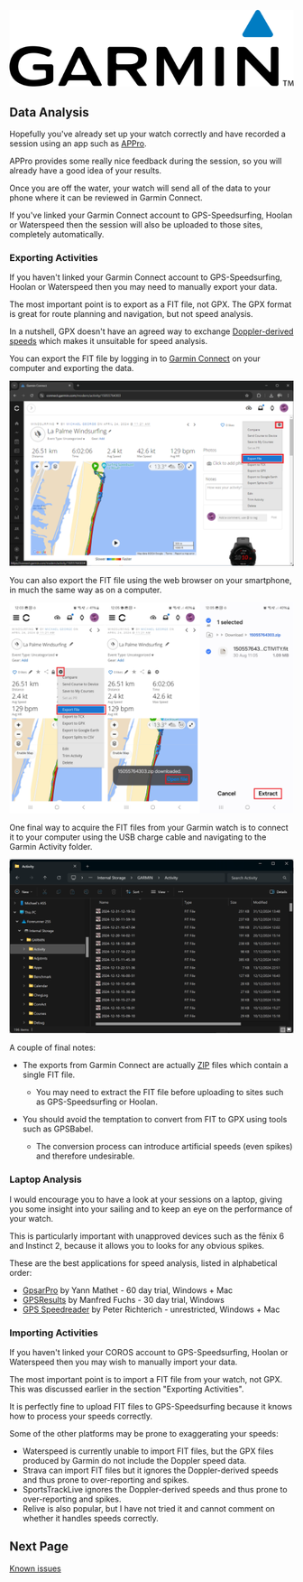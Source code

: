 ![GP3S Logo](../img/Garmin_logo_2006.png)



## Data Analysis

Hopefully you've already set up your watch correctly and have recorded a session using an app such as [APPro](https://apps.garmin.com/apps/9567700b-6587-44be-9708-879bfc844791).

APPro provides some really nice feedback during the session, so you will already have a good idea of your results.

Once you are off the water, your watch will send all of the data to your phone where it can be reviewed in Garmin Connect.

If you've linked your Garmin Connect account to GPS-Speedsurfing, Hoolan or Waterspeed then the session will also be uploaded to those sites, completely automatically.



### Exporting Activities

If you haven't linked your Garmin Connect account to GPS-Speedsurfing, Hoolan or Waterspeed then you may need to manually export your data.

The most important point is to export as a FIT file, not GPX. The GPX format is great for route planning and navigation, but not speed analysis.

In a nutshell, GPX doesn't have an agreed way to exchange [Doppler-derived speeds](https://medium.com/@mikeg888/the-importance-of-doppler-b886b14bb65d) which makes it unsuitable for speed analysis.

You can export the FIT file by logging in to [Garmin Connect](https://connect.garmin.com/modern/activities) on your computer and exporting the data.

![export-fit](img/export-fit.png)

You can also export the FIT file using the web browser on your smartphone, in much the same way as on a computer.

![export-app-highlighted](img/export-app-highlighted.png)

One final way to acquire the FIT files from your Garmin watch is to connect it to your computer using the USB charge cable and navigating to the Garmin Activity folder.

![usb-storage](img/usb-storage.png)

A couple of final notes:

- The exports from Garmin Connect are actually [ZIP](https://en.wikipedia.org/wiki/ZIP_(file_format)) files which contain a single FIT file.
  - You may need to extract the FIT file before uploading to sites such as GPS-Speedsurfing or Hoolan.

- You should avoid the temptation to convert from FIT to GPX using tools such as GPSBabel.
  - The conversion process can introduce artificial speeds (even spikes) and therefore undesirable.



### Laptop Analysis

I would encourage you to have a look at your sessions on a laptop, giving you some insight into your sailing and to keep an eye on the performance of your watch.

This is particularly important with unapproved devices such as the fēnix 6 and Instinct 2, because it allows you to looks for any obvious spikes.

These are the best applications for speed analysis, listed in alphabetical order:

- [GpsarPro](http://gpsactionreplay.free.fr/index.php?menu=2) by Yann Mathet - 60 day trial, Windows + Mac
- [GPSResults](https://www.gps-speed.com/download_e.html) by Manfred Fuchs - 30 day trial, Windows
- [GPS Speedreader](https://github.com/prichterich/GPS-Speedreader/) by Peter Richterich - unrestricted, Windows + Mac



### Importing Activities

If you haven't linked your COROS account to GPS-Speedsurfing, Hoolan or Waterspeed then you may wish to manually import your data.

The most important point is to import a FIT file from your watch, not GPX. This was discussed earlier in the section "Exporting Activities".

It is perfectly fine to upload FIT files to GPS-Speedsurfing because it knows how to process your speeds correctly.

Some of the other platforms may be prone to exaggerating your speeds:

- Waterspeed is currently unable to import FIT files, but the GPX files produced by Garmin do not include the Doppler speed data.
- Strava can import FIT files but it ignores the Doppler-derived speeds and thus prone to over-reporting and spikes.
- SportsTrackLive ignores the Doppler-derived speeds and thus prone to over-reporting and spikes.
- Relive is also popular, but I have not tried it and cannot comment on whether it handles speeds correctly.



## Next Page

[Known issues](../issues/README.md)

